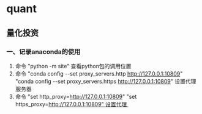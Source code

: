 # quant 
## 量化投资

### 一、记录anaconda的使用
1. 命令 "python -m site" 查看python包的调用位置 
2. 命令 "conda config --set proxy_servers.http http://127.0.0.1:10809" "conda config --set proxy_servers.https http://127.0.0.1:10809" 设置代理服务器 
3. 命令 "set http_proxy=http://127.0.0.1:10809" "set https_proxy=http://127.0.0.1:10809" 设置代理 
